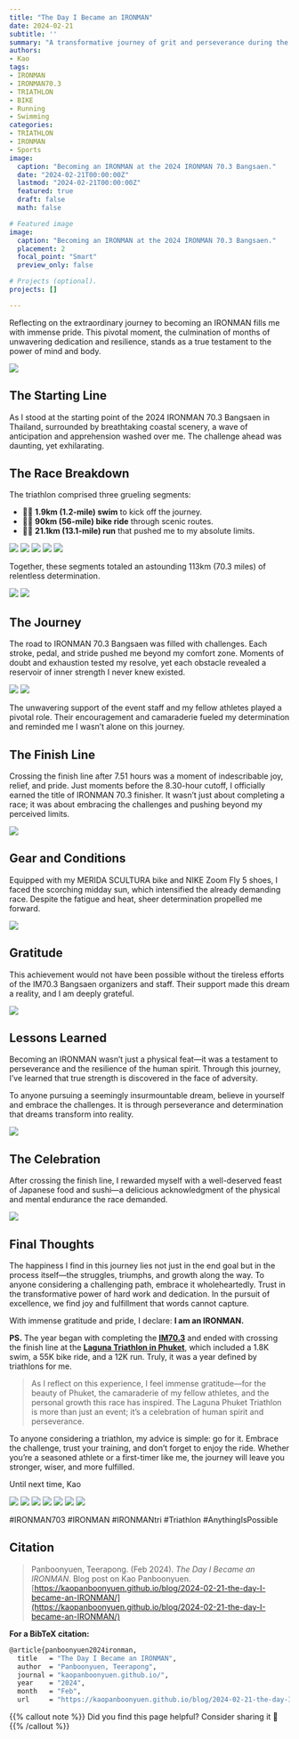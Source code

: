 ```yaml
---
title: "The Day I Became an IRONMAN"
date: 2024-02-21
subtitle: ''
summary: "A transformative journey of grit and perseverance during the 2024 IRONMAN 70.3 Bangsaen, Thailand, completing 113km of swimming, biking, and running to earn the title of IRONMAN."
authors:  
- Kao  
tags:  
- IRONMAN
- IRONMAN70.3
- TRIATHLON
- BIKE
- Running
- Swimming
categories:  
- TRIATHLON
- IRONMAN
- Sports
image:
  caption: "Becoming an IRONMAN at the 2024 IRONMAN 70.3 Bangsaen."
  date: "2024-02-21T00:00:00Z"  
  lastmod: "2024-02-21T00:00:00Z"  
  featured: true  
  draft: false
  math: false

# Featured image
image:  
  caption: "Becoming an IRONMAN at the 2024 IRONMAN 70.3 Bangsaen."  
  placement: 2  
  focal_point: "Smart"  
  preview_only: false

# Projects (optional).
projects: []

---
```


Reflecting on the extraordinary journey to becoming an IRONMAN fills me with immense pride. This pivotal moment, the culmination of months of unwavering dedication and resilience, stands as a true testament to the power of mind and body.

![](img/KAO_IM703_001.png)

## The Starting Line

As I stood at the starting point of the 2024 IRONMAN 70.3 Bangsaen in Thailand, surrounded by breathtaking coastal scenery, a wave of anticipation and apprehension washed over me. The challenge ahead was daunting, yet exhilarating.

## The Race Breakdown

The triathlon comprised three grueling segments:

- 🏊‍♂️ **1.9km (1.2-mile) swim** to kick off the journey.
- 🚴‍♂️ **90km (56-mile) bike ride** through scenic routes.
- 🏃‍♂️ **21.1km (13.1-mile) run** that pushed me to my absolute limits.

![](img/KAO_IM703_007.png)
![](img/KAO_IM703_008.png)
![](img/KAO_IM703_009.png)
![](img/KAO_IM703_010.png)
![](img/KAO_IM703_014.png)

Together, these segments totaled an astounding 113km (70.3 miles) of relentless determination.

![](img/KAO_IM703_011.png)
![](img/KAO_IM703_012.png)

## The Journey

The road to IRONMAN 70.3 Bangsaen was filled with challenges. Each stroke, pedal, and stride pushed me beyond my comfort zone. Moments of doubt and exhaustion tested my resolve, yet each obstacle revealed a reservoir of inner strength I never knew existed.

![](img/KAO_IM703_002.png)
![](img/KAO_IM703_004.png)

The unwavering support of the event staff and my fellow athletes played a pivotal role. Their encouragement and camaraderie fueled my determination and reminded me I wasn’t alone on this journey.

## The Finish Line

Crossing the finish line after 7.51 hours was a moment of indescribable joy, relief, and pride. Just moments before the 8.30-hour cutoff, I officially earned the title of IRONMAN 70.3 finisher. It wasn’t just about completing a race; it was about embracing the challenges and pushing beyond my perceived limits.

![](img/KAO_IM703_005.png)

## Gear and Conditions

Equipped with my MERIDA SCULTURA bike and NIKE Zoom Fly 5 shoes, I faced the scorching midday sun, which intensified the already demanding race. Despite the fatigue and heat, sheer determination propelled me forward.

![](img/KAO_IM703_015.png)

## Gratitude

This achievement would not have been possible without the tireless efforts of the IM70.3 Bangsaen organizers and staff. Their support made this dream a reality, and I am deeply grateful.

![](img/KAO_IM703_006.png)

## Lessons Learned

Becoming an IRONMAN wasn’t just a physical feat—it was a testament to perseverance and the resilience of the human spirit. Through this journey, I’ve learned that true strength is discovered in the face of adversity.

To anyone pursuing a seemingly insurmountable dream, believe in yourself and embrace the challenges. It is through perseverance and determination that dreams transform into reality.

![](https://raw.githubusercontent.com/kaopanboonyuen/kaopanboonyuen.github.io/main/files/CBM2025_MARATHON_42KM/IMG_0438.jpg)

## The Celebration

After crossing the finish line, I rewarded myself with a well-deserved feast of Japanese food and sushi—a delicious acknowledgment of the physical and mental endurance the race demanded.

![](img/KAO_IM703_013.png)

## Final Thoughts

The happiness I find in this journey lies not just in the end goal but in the process itself—the struggles, triumphs, and growth along the way. To anyone considering a challenging path, embrace it wholeheartedly. Trust in the transformative power of hard work and dedication. In the pursuit of excellence, we find joy and fulfillment that words cannot capture.

With immense gratitude and pride, I declare: **I am an IRONMAN.**

**PS.** The year began with completing the [**IM70.3**](https://www.ironman.com/) and ended with crossing the finish line at the [**Laguna Triathlon in Phuket**](https://www.lagunaphukettri.com/), which included a 1.8K swim, a 55K bike ride, and a 12K run. Truly, it was a year defined by triathlons for me.

> As I reflect on this experience, I feel immense gratitude—for the beauty of Phuket, the camaraderie of my fellow athletes, and the personal growth this race has inspired. The Laguna Phuket Triathlon is more than just an event; it’s a celebration of human spirit and perseverance.

To anyone considering a triathlon, my advice is simple: go for it. Embrace the challenge, trust your training, and don’t forget to enjoy the ride. Whether you’re a seasoned athlete or a first-timer like me, the journey will leave you stronger, wiser, and more fulfilled.

Until next time,
Kao

![](img/KAO_IM703_003.png)
![](img/KAO_LAGUNA_TRI_2025_03.png)
![](img/KAO_LAGUNA_TRI_2025_01.png)
![](img/KAO_LAGUNA_TRI_2025_02.png)
![](img/KAO_LAGUNA_TRI_2025_04.jpg)
![](img/KAO_LAGUNA_TRI_2025_05.png)
![](img/KAO_LAGUNA_TRI_2025_06.png)

#IRONMAN703 #IRONMAN #IRONMANtri #Triathlon #AnythingIsPossible

## Citation

> Panboonyuen, Teerapong. (Feb 2024). *The Day I Became an IRONMAN*. Blog post on Kao Panboonyuen. [https://kaopanboonyuen.github.io/blog/2024-02-21-the-day-I-became-an-IRONMAN/](https://kaopanboonyuen.github.io/blog/2024-02-21-the-day-I-became-an-IRONMAN/)

**For a BibTeX citation:**

```bash
@article{panboonyuen2024ironman,
  title   = "The Day I Became an IRONMAN",
  author  = "Panboonyuen, Teerapong",
  journal = "kaopanboonyuen.github.io/",
  year    = "2024",
  month   = "Feb",
  url     = "https://kaopanboonyuen.github.io/blog/2024-02-21-the-day-I-became-an-IRONMAN/"}
```

{{% callout note %}}
Did you find this page helpful? Consider sharing it 🙌
{{% /callout %}}
